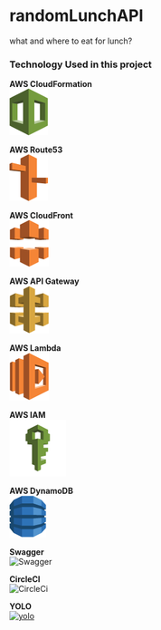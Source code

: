 # randomLunchAPI

what and where to eat for lunch?

### Technology Used in this project

**AWS CloudFormation**   
<img src="https://raw.githubusercontent.com/burib/aws-simple-icons-for-architecture-diagrams/master/Management%20Tools/ManagementTools_AWSCloudFormation.png" />

**AWS Route53**  
![Route53](https://raw.githubusercontent.com/burib/aws-simple-icons-for-architecture-diagrams/master/Networking%20%26%20Content%20Delivery/NetworkingContentDelivery_AmazonRoute53.png)  

**AWS CloudFront**  
![CloudFront](https://raw.githubusercontent.com/burib/aws-simple-icons-for-architecture-diagrams/master/Networking%20%26%20Content%20Delivery/NetworkingContentDelivery_AmazonCloudFront.png)  

**AWS API Gateway**   
![ApiGateway](https://raw.githubusercontent.com/burib/aws-simple-icons-for-architecture-diagrams/master/Application%20Services/ApplicationServices_AmazonAPIGateway.png)  

**AWS Lambda**    
![Lambda](https://raw.githubusercontent.com/burib/aws-simple-icons-for-architecture-diagrams/master/Compute/Compute_AWSLambda.png)  

**AWS IAM**  
![IAM](https://raw.githubusercontent.com/burib/aws-simple-icons-for-architecture-diagrams/master/Security%20Identity%20%26%20Compliance/SecurityIdentityCompliance_AWSIAM.png)  

**AWS DynamoDB**   
![DynamoDB](https://github.com/burib/aws-simple-icons-for-architecture-diagrams/blob/master/Database/Database_AmazonDynamoDB.png)

**Swagger**  
<img src="https://2434zd29misd3e4a4f1e73ki-wpengine.netdna-ssl.com/wp-content/uploads/2016/10/cropped-Swagger-Logo.png" width="200" alt="Swagger" />

**CircleCI**  
<img src="https://circleci.com/circleci-logo-stacked-fb.png" width="120" alt="CircleCi" />

**YOLO**   
<a href="https://github.com/rackerlabs/yolo" target="_blank"><img src="https://user-images.githubusercontent.com/956227/34872492-478dfc8e-f791-11e7-9dab-61ba0bb0a0c2.png" width="120" alt="yolo" /></a>
